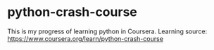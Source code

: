 # python-crash-course
This is my progress of learning python in Coursera. Learning source: https://www.coursera.org/learn/python-crash-course
